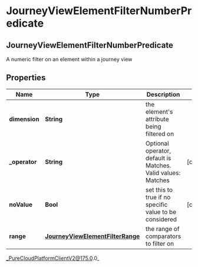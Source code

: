 # JourneyViewElementFilterNumberPredicate

## JourneyViewElementFilterNumberPredicate
A numeric filter on an element within a journey view

## Properties

|Name | Type | Description | Notes|
|------------ | ------------- | ------------- | -------------|
| **dimension** | **String** | the element&#39;s attribute being filtered on | |
| **_operator** | **String** | Optional operator, default is Matches. Valid values: Matches | [optional] |
| **noValue** | **Bool** | set this to true if no specific value to be considered | [optional] |
| **range** | [**JourneyViewElementFilterRange**](JourneyViewElementFilterRange) | the range of comparators to filter on | |



_PureCloudPlatformClientV2@175.0.0_
